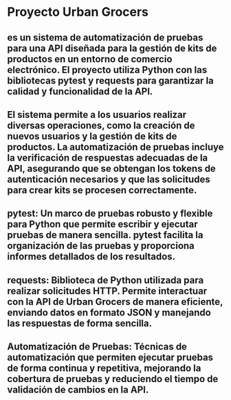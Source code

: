 # Proyecto Urban Grocers 
## es un sistema de automatización de pruebas para una API diseñada para la gestión de kits de productos en un entorno de comercio electrónico. El proyecto utiliza Python con las bibliotecas pytest y requests para garantizar la calidad y funcionalidad de la API.
## El sistema permite a los usuarios realizar diversas operaciones, como la creación de nuevos usuarios y la gestión de kits de productos. La automatización de pruebas incluye la verificación de respuestas adecuadas de la API, asegurando que se obtengan los tokens de autenticación necesarios y que las solicitudes para crear kits se procesen correctamente.
## pytest: Un marco de pruebas robusto y flexible para Python que permite escribir y ejecutar pruebas de manera sencilla. pytest facilita la organización de las pruebas y proporciona informes detallados de los resultados.
## requests: Biblioteca de Python utilizada para realizar solicitudes HTTP. Permite interactuar con la API de Urban Grocers de manera eficiente, enviando datos en formato JSON y manejando las respuestas de forma sencilla.
## Automatización de Pruebas: Técnicas de automatización que permiten ejecutar pruebas de forma continua y repetitiva, mejorando la cobertura de pruebas y reduciendo el tiempo de validación de cambios en la API.